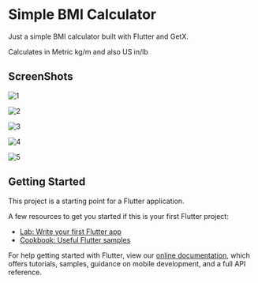 # Simple BMI Calculator

Just a simple BMI calculator built with Flutter and GetX. 

Calculates in Metric kg/m and also US in/lb

## ScreenShots
![1]("screenshot1BMI.png")

![2]("screenshots/screenshot2BMI.png")

![3]("screenshots/screenshot3BMI.png")

![4]("screenshots/screenshot4BMI.png")

![5]("screenshots/screenshot5BMI.png")



## Getting Started

This project is a starting point for a Flutter application.

A few resources to get you started if this is your first Flutter project:

- [Lab: Write your first Flutter app](https://flutter.dev/docs/get-started/codelab)
- [Cookbook: Useful Flutter samples](https://flutter.dev/docs/cookbook)

For help getting started with Flutter, view our
[online documentation](https://flutter.dev/docs), which offers tutorials,
samples, guidance on mobile development, and a full API reference.
